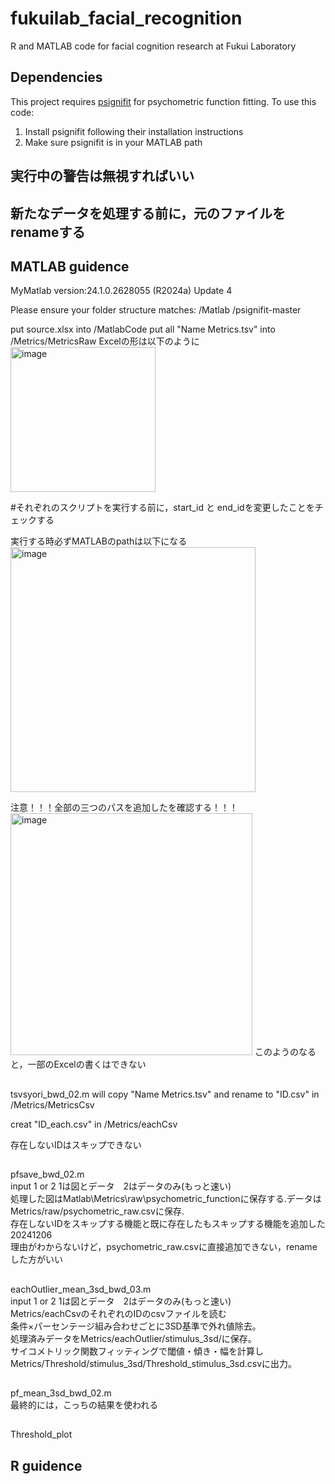 # fukuilab_facial_recognition
R and MATLAB code for facial cognition research at Fukui Laboratory

## Dependencies
This project requires [psignifit](https://github.com/wichmann-lab/psignifit) for psychometric function fitting. 
To use this code:
1. Install psignifit following their installation instructions
2. Make sure psignifit is in your MATLAB path

## 実行中の警告は無視すればいい
## 新たなデータを処理する前に，元のファイルをrenameする

## MATLAB guidence
MyMatlab version:24.1.0.2628055 (R2024a) Update 4

Please ensure your folder structure matches:
/Matlab
/psignifit-master

put source.xlsx into /MatlabCode
put all "Name Metrics.tsv" into /Metrics/MetricsRaw
Excelの形は以下のように
<img width="232" alt="image" src="https://github.com/user-attachments/assets/6e11b5d1-5216-4baa-a040-0056246a1919">


#それぞれのスクリプトを実行する前に，start_id と end_idを変更したことをチェックする

実行する時必ずMATLABのpathは以下になる
<img width="392" alt="image" src="https://github.com/user-attachments/assets/d2f70bf6-72c7-40db-a4e4-964c82431f75">

注意！！！全部の三つのパスを追加したを確認する！！！
<img width="387" alt="image" src="https://github.com/user-attachments/assets/7bdea184-653c-472d-9910-77fe11d8cab6">
このようのなると，一部のExcelの書くはできない

##
tsvsyori_bwd_02.m will copy "Name Metrics.tsv" and rename to "ID.csv" in /Metrics/MetricsCsv

creat "ID_each.csv" in /Metrics/eachCsv

存在しないIDはスキップできない

##
pfsave_bwd_02.m<br>
input 1 or 2
1は図とデータ　2はデータのみ(もっと速い)<br>
処理した図はMatlab\Metrics\raw\psychometric_functionに保存する.データはMetrics/raw/psychometric_raw.csvに保存.<br>
存在しないIDをスキップする機能と既に存在したもスキップする機能を追加した20241206<br>
理由がわからないけど，psychometric_raw.csvに直接追加できない，renameした方がいい<br>

##
eachOutlier_mean_3sd_bwd_03.m<br>
input 1 or 2
1は図とデータ　2はデータのみ(もっと速い)<br>
Metrics/eachCsvのそれぞれのIDのcsvファイルを読む<br>
条件×パーセンテージ組み合わせごとに3SD基準で外れ値除去。<br>
処理済みデータをMetrics/eachOutlier/stimulus_3sd/に保存。<br>
サイコメトリック関数フィッティングで閾値・傾き・幅を計算しMetrics/Threshold/stimulus_3sd/Threshold_stimulus_3sd.csvに出力。<br>

##
pf_mean_3sd_bwd_02.m<br>
最終的には，こっちの結果を使われる

##
Threshold_plot

## R guidence
